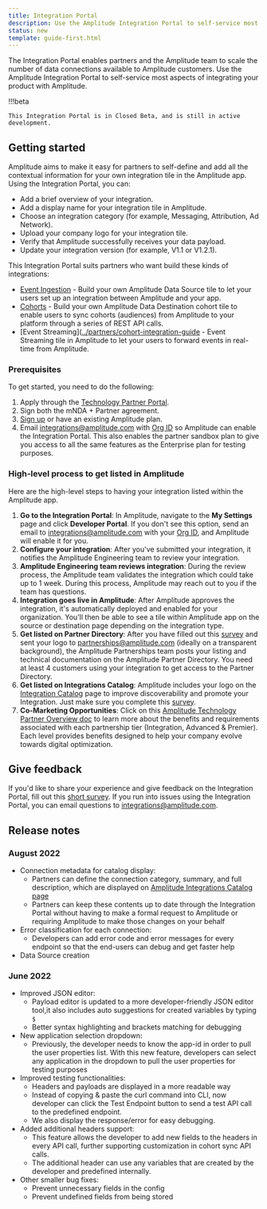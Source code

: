 ```yaml
---
title: Integration Portal
description: Use the Amplitude Integration Portal to self-service most aspects of integrating your product with Amplitude. 
status: new
template: guide-first.html
---
```


The Integration Portal enables partners and the Amplitude team to scale the number of data connections available to Amplitude customers. Use the Amplitude Integration Portal to self-service most aspects of integrating your product with Amplitude.

!!!beta

    This Integration Portal is in Closed Beta, and is still in active development. 

## Getting started 

Amplitude aims to make it easy for partners to self-define and add all the contextual information for your own integration tile in the Amplitude app. Using the Integration Portal, you can:

- Add a brief overview of your integration.
- Add a display name for your integration tile in Amplitude.
- Choose an integration category (for example, Messaging, Attribution, Ad Network).
- Upload your company logo for your integration tile.
- Verify that Amplitude successfully receives your data payload.
- Update your integration version (for example, V1.1 or V1.2.1).

This Integration Portal suits partners who want build these kinds of integrations:

- [Event Ingestion](../partners/event-ingestion-integration-guide) - Build your own Amplitude Data Source tile to let your users set up an integration between Amplitude and your app.
- [Cohorts](../partners/cohort-integration-guide) - Build your own Amplitude Data Destination cohort tile to enable users to sync cohorts (audiences) from Amplitude to your platform through a series of REST API calls.
- [Event Streaming]([../partners/cohort-integration-guide](https://www.docs.developers.amplitude.com/partners/event-streaming-integration-guide/) - Event Streaming tile in Amplitude to let your users to forward events in real-time from Amplitude. 

### Prerequisites 

To get started, you need to do the following:

1. Apply through the [Technology Partner Portal](https://info.amplitude.com/technology-partners).
2. Sign both the mNDA + Partner agreement.
3. [Sign up](https://amplitude.com/get-started?utm_source=adwordsb&utm_medium=ppc&utm_campaign=Search_APAC_AU_EN_Brand&utm_content=Brand_Phrase&utm_term=amplitude&gclid=CjwKCAjwo_KXBhAaEiwA2RZ8hEl3xAKC7rR315frp2apgK-x2xNwp6iImFVAJ_ruLDcfUj3Uhp7xahoC6ogQAvD_BwE) or have an existing Amplitude plan.
4. Email integrations@amplitude.com with  [Org ID](https://help.amplitude.com/hc/en-us/articles/235649848-The-Settings-page) so Amplitude can enable the Integration Portal. This also enables the partner sandbox plan to give you access to all the same features as the Enterprise plan for testing purposes.

### High-level process to get listed in Amplitude

Here are the high-level steps to having your integration listed within the Amplitude app. 

1. **Go to the Integration Portal**: In Amplitude, navigate to the **My Settings** page and click **Developer Portal**. If you don't see this option, send an email to integrations@amplitude.com with your [Org ID](https://help.amplitude.com/hc/en-us/articles/235649848-The-Settings-page), and Amplitude will enable it for you.
2. **Configure your integration**: After you've submitted your integration, it notifies the Amplitude Engineering team to review your integration.
3. **Amplitude Engineering team reviews integration**: During the review process, the Amplitude team validates the integration which could take up to 1 week. During this process, Amplitude may reach out to you if the team has questions.
4. **Integration goes live in Amplitude**: After Amplitude approves the integration, it's automatically deployed and enabled for your organization. You'll then be able to see a tile within Amplitude app on the source or destination page depending on the integration type.
5. **Get listed on Partner Directory**: After you have filled out this [survey](https://docs.google.com/forms/d/e/1FAIpQLSc-fQrCQsV48V46QroyjEonKkn02PXmwhsVEKguES9M-la7CQ/viewform) and sent your logo to partnerships@amplitude.com (ideally on a transparent background), the Amplitude Partnerships team posts your listing and technical documentation on the Amplitude Partner Directory. You need at least 4 customers using your integration to get access to the Partner Directory.
6. **Get listed on Integrations Catalog**: Amplitude includes your logo on the [Integration Catalog](https://amplitude.com/integrations) page to improve discoverability and promote your Integration. Just make sure you complete this [survey](https://docs.google.com/forms/d/e/1FAIpQLSc-fQrCQsV48V46QroyjEonKkn02PXmwhsVEKguES9M-la7CQ/viewform).
7. **Co-Marketing Opportunities**: Click on this [Amplitude Technology Partner Overview doc](https://info.amplitude.com/rs/138-CDN-550/images/Amplitude_Tech_Partner_Overview.pdf) to learn more about the benefits and requirements associated with each partnership tier (Integration, Advanced & Premier). Each level provides benefits designed to help your company evolve towards digital optimization.

## Give feedback

If you'd like to share your experience and give feedback on the Integration Portal, fill out this [short survey](https://docs.google.com/forms/d/e/1FAIpQLScdj-pbOK5EbItwBNgF7KF9pBjeJZNzXNkqZ1ARJLm-Z3q1_Q/viewform?usp=sf_link). If you run into issues using the Integration Portal, you can email questions to <integrations@amplitude.com>.

## Release notes

<!-- vale off -->
### August 2022 

- Connection metadata for catalog display:
    - Partners can define the connection category, summary, and full description, which are displayed on [Amplitude Integrations Catalog page](https://amplitude.com/integrations)
    - Partners can keep these contents up to date through the Integration Portal without having to make a formal request to Amplitude or requiring Amplitude to make those changes on your behalf
- Error classification for each connection:
    - Developers can add error code and error messages for every endpoint so that the end-users can debug and get faster help
- Data Source creation

### June 2022 

- Improved JSON editor:
    - Payload editor is updated to a more developer-friendly JSON editor tool,it also includes auto suggestions for created variables by typing `$`
    - Better syntax highlighting and brackets matching for debugging
- New application selection dropdown:
    - Previously, the developer needs to know the app-id in order to pull the user properties list. With this new feature, developers can select any application in the dropdown to pull the user properties for testing purposes
- Improved testing functionalities:
    - Headers and payloads are displayed in a more readable way
    - Instead of copying & paste the curl command into CLI, now developer can click the Test Endpoint button to send a test API call to the predefined endpoint.
    - We also display the response/error for easy debugging.
- Added additional headers support:
    - This feature allows the developer to add new fields to the headers in every API call, further supporting customization in cohort sync API calls.
    - The additional header can use any variables that are created by the developer and predefined internally.
- Other smaller bug fixes:
    - Prevent unnecessary fields in the config
    - Prevent undefined fields from being stored

<!-- vale on-->
